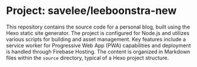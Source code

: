 # Project: savelee/leeboonstra-new

This repository contains the source code for a personal blog, built using the Hexo static site generator. The project is configured for Node.js and utilizes various scripts for building and asset management. Key features include a service worker for Progressive Web App (PWA) capabilities and deployment is handled through Firebase Hosting. The content is organized in Markdown files within the `source` directory, typical of a Hexo project structure.
